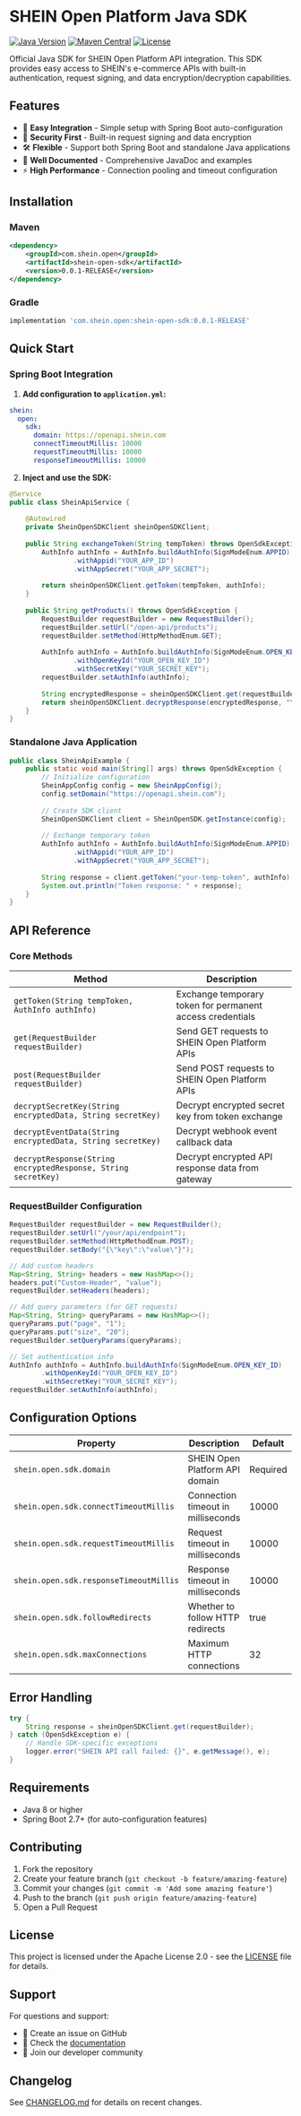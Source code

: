# SHEIN Open Platform Java SDK

[![Java Version](https://img.shields.io/badge/Java-8+-blue.svg)](https://www.oracle.com/java/)
[![Maven Central](https://img.shields.io/badge/Maven-v0.0.1--RELEASE-green.svg)](#installation)
[![License](https://img.shields.io/badge/License-Apache%202.0-blue.svg)](LICENSE)

Official Java SDK for SHEIN Open Platform API integration. This SDK provides easy access to SHEIN's e-commerce APIs with built-in authentication, request signing, and data encryption/decryption capabilities.

## Features

- 🚀 **Easy Integration** - Simple setup with Spring Boot auto-configuration
- 🔐 **Security First** - Built-in request signing and data encryption
- 🛠️ **Flexible** - Support both Spring Boot and standalone Java applications
- 📝 **Well Documented** - Comprehensive JavaDoc and examples
- ⚡ **High Performance** - Connection pooling and timeout configuration

## Installation

### Maven

```xml
<dependency>
    <groupId>com.shein.open</groupId>
    <artifactId>shein-open-sdk</artifactId>
    <version>0.0.1-RELEASE</version>
</dependency>
```

### Gradle

```gradle
implementation 'com.shein.open:shein-open-sdk:0.0.1-RELEASE'
```

## Quick Start

### Spring Boot Integration

1. **Add configuration to `application.yml`:**

```yaml
shein:
  open:
    sdk:
      domain: https://openapi.shein.com
      connectTimeoutMillis: 10000
      requestTimeoutMillis: 10000
      responseTimeoutMillis: 10000
```

2. **Inject and use the SDK:**

```java
@Service
public class SheinApiService {
    
    @Autowired
    private SheinOpenSDKClient sheinOpenSDKClient;
    
    public String exchangeToken(String tempToken) throws OpenSdkException {
        AuthInfo authInfo = AuthInfo.buildAuthInfo(SignModeEnum.APPID)
                .withAppid("YOUR_APP_ID")
                .withAppSecret("YOUR_APP_SECRET");
                
        return sheinOpenSDKClient.getToken(tempToken, authInfo);
    }
    
    public String getProducts() throws OpenSdkException {
        RequestBuilder requestBuilder = new RequestBuilder();
        requestBuilder.setUrl("/open-api/products");
        requestBuilder.setMethod(HttpMethodEnum.GET);
        
        AuthInfo authInfo = AuthInfo.buildAuthInfo(SignModeEnum.OPEN_KEY_ID)
                .withOpenKeyId("YOUR_OPEN_KEY_ID")
                .withSecretKey("YOUR_SECRET_KEY");
        requestBuilder.setAuthInfo(authInfo);
        
        String encryptedResponse = sheinOpenSDKClient.get(requestBuilder);
        return sheinOpenSDKClient.decryptResponse(encryptedResponse, "YOUR_SECRET_KEY");
    }
}
```

### Standalone Java Application

```java
public class SheinApiExample {
    public static void main(String[] args) throws OpenSdkException {
        // Initialize configuration
        SheinAppConfig config = new SheinAppConfig();
        config.setDomain("https://openapi.shein.com");
        
        // Create SDK client
        SheinOpenSDKClient client = SheinOpenSDK.getInstance(config);
        
        // Exchange temporary token
        AuthInfo authInfo = AuthInfo.buildAuthInfo(SignModeEnum.APPID)
                .withAppid("YOUR_APP_ID")
                .withAppSecret("YOUR_APP_SECRET");
                
        String response = client.getToken("your-temp-token", authInfo);
        System.out.println("Token response: " + response);
    }
}
```

## API Reference

### Core Methods

| Method | Description |
|--------|-------------|
| `getToken(String tempToken, AuthInfo authInfo)` | Exchange temporary token for permanent access credentials |
| `get(RequestBuilder requestBuilder)` | Send GET requests to SHEIN Open Platform APIs |
| `post(RequestBuilder requestBuilder)` | Send POST requests to SHEIN Open Platform APIs |
| `decryptSecretKey(String encryptedData, String secretKey)` | Decrypt encrypted secret key from token exchange |
| `decryptEventData(String encryptedData, String secretKey)` | Decrypt webhook event callback data |
| `decryptResponse(String encryptedResponse, String secretKey)` | Decrypt encrypted API response data from gateway |

### RequestBuilder Configuration

```java
RequestBuilder requestBuilder = new RequestBuilder();
requestBuilder.setUrl("/your/api/endpoint");
requestBuilder.setMethod(HttpMethodEnum.POST);
requestBuilder.setBody("{\"key\":\"value\"}");

// Add custom headers
Map<String, String> headers = new HashMap<>();
headers.put("Custom-Header", "value");
requestBuilder.setHeaders(headers);

// Add query parameters (for GET requests)
Map<String, String> queryParams = new HashMap<>();
queryParams.put("page", "1");
queryParams.put("size", "20");
requestBuilder.setQueryParams(queryParams);

// Set authentication info
AuthInfo authInfo = AuthInfo.buildAuthInfo(SignModeEnum.OPEN_KEY_ID)
        .withOpenKeyId("YOUR_OPEN_KEY_ID")
        .withSecretKey("YOUR_SECRET_KEY");
requestBuilder.setAuthInfo(authInfo);
```

## Configuration Options

| Property | Description | Default |
|----------|-------------|---------|
| `shein.open.sdk.domain` | SHEIN Open Platform API domain | Required |
| `shein.open.sdk.connectTimeoutMillis` | Connection timeout in milliseconds | 10000 |
| `shein.open.sdk.requestTimeoutMillis` | Request timeout in milliseconds | 10000 |
| `shein.open.sdk.responseTimeoutMillis` | Response timeout in milliseconds | 10000 |
| `shein.open.sdk.followRedirects` | Whether to follow HTTP redirects | true |
| `shein.open.sdk.maxConnections` | Maximum HTTP connections | 32 |

## Error Handling

```java
try {
    String response = sheinOpenSDKClient.get(requestBuilder);
} catch (OpenSdkException e) {
    // Handle SDK-specific exceptions
    logger.error("SHEIN API call failed: {}", e.getMessage(), e);
}
```

## Requirements

- Java 8 or higher
- Spring Boot 2.7+ (for auto-configuration features)

## Contributing

1. Fork the repository
2. Create your feature branch (`git checkout -b feature/amazing-feature`)
3. Commit your changes (`git commit -m 'Add some amazing feature'`)
4. Push to the branch (`git push origin feature/amazing-feature`)
5. Open a Pull Request

## License

This project is licensed under the Apache License 2.0 - see the [LICENSE](LICENSE) file for details.

## Support

For questions and support:
- 📧 Create an issue on GitHub
- 📖 Check the [documentation](docs/)
- 💬 Join our developer community

## Changelog

See [CHANGELOG.md](CHANGELOG.md) for details on recent changes.
